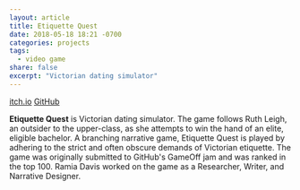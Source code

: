 ```yaml
---
layout: article
title: Etiquette Quest
date: 2018-05-18 18:21 -0700
categories: projects
tags:
  - video game
share: false
excerpt: "Victorian dating simulator"
---
```

<a href="https://radaeze.itch.io/etiquette-quest" target="_blank" class="btn">itch.io</a> <a href="https://github.com/kinggryan/GameOff2017" target="_blank" class="btn">GitHub</a>

**Etiquette Quest** is Victorian dating simulator. The game follows Ruth Leigh, an outsider to the upper-class, as she attempts to win the hand of an elite, eligible bachelor. A branching narrative game, Etiquette Quest is played by adhering to the strict and often obscure demands of Victorian etiquette.
The game was originally submitted to GitHub's GameOff jam and was ranked in the top 100. Ramia Davis worked on the game as a Researcher, Writer, and Narrative Designer.
